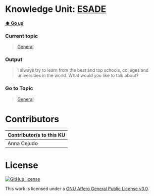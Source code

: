 # Knowledge Unit: [ESADE](../../knowledge_units/general/esade.md)

#### [:arrow_up: Go up](../../topics/general.md)
### Current topic
> [General](../../topics/general.md)
### Output
> I always try to learn from the best and top schools, colleges and universities in the world. What would you like to talk about?
### Go to Topic
> [General](../../topics/general.md)


# Contributors

| Contributor/s to this KU |
| - | 
| Anna Cejudo |

# License
[![GitHub license](https://img.shields.io/github/license/inbrainz/cerebro)](https://github.com/inbrainz/cerebro/blob/master/LICENSE)

This work is licensed under a [GNU Affero General Public License v3.0](https://www.gnu.org/licenses/agpl-3.0.txt).